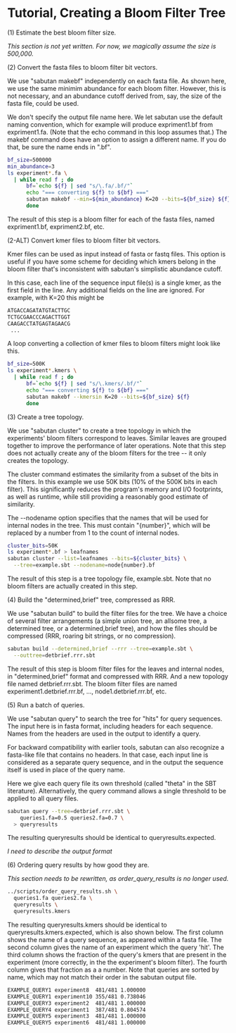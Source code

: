 # Tutorial, Creating a Bloom Filter Tree

(1) Estimate the best bloom filter size.

_This section is not yet written. For now, we magically assume the size is
500,000._

(2) Convert the fasta files to bloom filter bit vectors.

We use "sabutan makebf" independently on each fasta file. As shown here, we
use the same minimim abundance for each bloom filter. However, this is not
necessary, and an abundance cutoff derived from, say, the size of the fasta
file, could be used.

We don't specify the output file name here. We let sabutan use the default
naming convention, which for example will produce expriment1.bf from
expriment1.fa. (Note that the echo command in this loop assumes that.) The
makebf command does have an option to assign a different name. If you do that,
be sure the name ends in ".bf".

```bash  
bf_size=500000
min_abundance=3
ls experiment*.fa \
  | while read f ; do
      bf=`echo ${f} | sed "s/\.fa/.bf/"`
      echo "=== converting ${f} to ${bf} ==="
      sabutan makebf --min=${min_abundance} K=20 --bits=${bf_size} ${f}
      done
```

The result of this step is a bloom filter for each of the fasta files, named
expriment1.bf, expriment2.bf, etc.

(2-ALT) Convert kmer files to bloom filter bit vectors.

Kmer files can be used as input instead of fasta or fastq files. This option is
useful if you have some scheme for deciding which kmers belong in the bloom
filter that's inconsistent with sabutan's simplistic abundance cutoff.

In this case, each line of the sequence input file(s) is a single kmer, as the
first field in the line. Any additional fields on the line are ignored. For
example, with K=20 this might be
```bash  
ATGACCAGATATGTACTTGC
TCTGCGAACCCAGACTTGGT
CAAGACCTATGAGTAGAACG
 ...
```

A loop converting a collection of kmer files to bloom filters might look like
this.

```bash  
bf_size=500K
ls experiment*.kmers \
  | while read f ; do
      bf=`echo ${f} | sed "s/\.kmers/.bf/"`
      echo "=== converting ${f} to ${bf} ==="
      sabutan makebf --kmersin K=20 --bits=${bf_size} ${f}
      done
```

(3) Create a tree topology.

We use "sabutan cluster" to create a tree topology in which the experiments'
bloom filters correspond to leaves. Similar leaves are grouped together to
improve the performance of later operations. Note that this step does not
actually create any of the bloom filters for the tree -- it only creates the
topology.

The cluster command estimates the similarity from a subset of the bits in the
filters. In this example we use 50K bits (10% of the 500K bits in each filter).
This significantly reduces the program's memory and I/O footprints, as well as
runtime, while still providing a reasonably good estimate of similarity.

The --nodename option specifies that the names that will be used for internal
nodes in the tree. This must contain "{number}", which will be replaced by a
number from 1 to the count of internal nodes.

```bash  
cluster_bits=50K
ls experiment*.bf > leafnames
sabutan cluster --list=leafnames --bits=${cluster_bits} \
  --tree=example.sbt --nodename=node{number}.bf
```

The result of this step is a tree topology file, example.sbt. Note that no
bloom filters are actually created in this step.

(4) Build the "determined,brief" tree, compressed as RRR.

We use "sabutan build" to build the filter files for the tree. We have a
choice of several filter arrangements (a simple union tree, an allsome tree,
a determined tree, or a determined,brief tree), and how the files should be
compressed (RRR, roaring bit strings, or no compression).

```bash  
sabutan build --determined,brief --rrr --tree=example.sbt \
  --outtree=detbrief.rrr.sbt
```

The result of this step is bloom filter files for the leaves and internal
nodes, in "determined,brief" format and compressed with RRR. And a new topology
file named detbrief.rrr.sbt. The bloom filter files are named
experiment1.detbrief.rrr.bf, ..., node1.detbrief.rrr.bf, etc.

(5) Run a batch of queries.

We use "sabutan query" to search the tree for "hits" for query sequences. The
input here is in fasta format, including headers for each sequence. Names from
the headers are used in the output to identify a query.

For backward compatibility with earlier tools, sabutan can also recognize a
fasta-like file that contains no headers. In that case, each input line is
considered as a separate query sequence, and in the output the sequence itself
is used in place of the query name.

Here we give each query file its own threshold (called "theta" in the SBT
literature). Alternatively, the query command allows a single threshold to be
applied to all query files.

```bash  
sabutan query --tree=detbrief.rrr.sbt \
    queries1.fa=0.5 queries2.fa=0.7 \
  > queryresults
```

The resulting queryresults should be identical to queryresults.expected.

_I need to describe the output format_

(6) Ordering query results by how good they are.

_This section needs to be rewritten, as order_query_results is no longer
used._

```bash  
../scripts/order_query_results.sh \
  queries1.fa queries2.fa \
  queryresults \
  queryresults.kmers
```

The resulting queryresults.kmers should be identical to
queryresults.kmers.expected, which is also shown below. The first column shows
the name of a query sequence, as appeared within a fasta file. The second
column gives the name of an experiment which the query 'hit'. The third column
shows the fraction of the query's kmers that are present in the experiment
(more correctly, in the the experiment's bloom filter). The fourth column gives
that fraction as a a number. Note that queries are sorted by name, which may
not match their order in the sabutan output file.

```bash  
EXAMPLE_QUERY1 experiment8  481/481 1.000000
EXAMPLE_QUERY1 experiment10 355/481 0.738046
EXAMPLE_QUERY3 experiment2  481/481 1.000000
EXAMPLE_QUERY4 experiment1  387/481 0.804574
EXAMPLE_QUERY5 experiment3  481/481 1.000000
EXAMPLE_QUERY5 experiment6  481/481 1.000000
```

